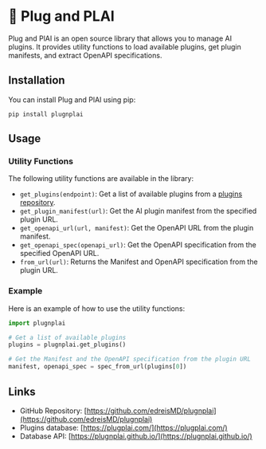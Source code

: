 # 🎸 Plug and PLAI

Plug and PlAI is an open source library that allows you to manage AI plugins. It provides utility functions to load available plugins, get plugin manifests, and extract OpenAPI specifications.

## Installation

You can install Plug and PlAI using pip:

`pip install plugnplai`

## Usage

### Utility Functions

The following utility functions are available in the library:

- `get_plugins(endpoint)`: Get a list of available plugins from a [plugins repository](https://www.plugplai.com/).
- `get_plugin_manifest(url)`: Get the AI plugin manifest from the specified plugin URL.
- `get_openapi_url(url, manifest)`: Get the OpenAPI URL from the plugin manifest.
- `get_openapi_spec(openapi_url)`: Get the OpenAPI specification from the specified OpenAPI URL.
- `from_url(url)`: Returns the Manifest and OpenAPI specification from the plugin URL.

### Example

Here is an example of how to use the utility functions:

```python
import plugnplai

# Get a list of available plugins
plugins = plugnplai.get_plugins()

# Get the Manifest and the OpenAPI specification from the plugin URL 
manifest, openapi_spec = spec_from_url(plugins[0])
```

## Links

- GitHub Repository: [https://github.com/edreisMD/plugnplai](https://github.com/edreisMD/plugnplai)
- Plugins database: [https://plugplai.com/](https://plugplai.com/)
- Database API: [https://plugnplai.github.io/](https://plugnplai.github.io/)

